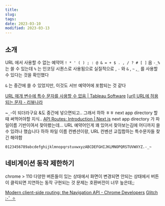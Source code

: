 ```yaml
---
title:
slug:
tags:
date: 2023-03-10
modified: 2023-03-13
---
```


## 소개

URL 에서 사용할 수 없는 예약어
`! * ' ( ) ; : @ & = + $ . , / ? # [ ]`
음 `-_%` 는 쓸 수 있는데 `%` 는 인코딩 시퀀스로 사용됨으로 실질적으로 , `-` 와 `&` , `~` ,`_` 를 사용할 수 있다는 것을 확인했다

`&` 는 중간에 쓸 수 있었지만, 이것도 서브 예약어에 포함되는 것 같다

[URL 매개 변수에 특수 문자를 사용할 수 없음 | Tableau Software](https://kb.tableau.com/articles/issue/special-characters-in-url-parameters?lang=ko-kr)
[[url] URL에 허용되는 문자 - 리뷰나라](http://daplus.net/url-url%EC%97%90-%ED%97%88%EC%9A%A9%EB%90%98%EB%8A%94-%EB%AC%B8%EC%9E%90/)

~`_`-이 되더라구요 &도 중간에 넣으면되고.. 그래서 하하 ㅎㅎ
next app directory 할 때 써먹어야할 지식..
[API Routes: Introduction | Next.js](https://nextjs.org/docs/api-routes/introduction)
next app directory 가 파일이름 기반이여서 찾아봤는데... URL 예약어인게 꽤 있어서 찾아보는김에 어디까지 쓸 수 있려나 했습니다 하하 파일 이름 컨벤션이랑, URL 컨벤션 교집합하는 특수문자들 찾긴 해야함

```
0123456789abcdefghijklmnopqrstuvwxyzABCDEFGHIJKLMNOPQRSTUVWXYZ.-_~
```

## 네비게이션 동작 제한하기

chrome > 110
다양한 버튼들이 있는 상태에서 화면이 변경되면 안되는 상태에서 버튼이 클릭되면 지연하는 동작 구현되는 것
문제는 호환버전이 너무 높은데;;

[Modern client-side routing: the Navigation API - Chrome Developers](https://developer.chrome.com/docs/web-platform/navigation-api/)
[Glitch :･ﾟ ✧](https://glitch.com/edit/#!/gigantic-honored-octagon?path=index.html%3A92%3A13)
